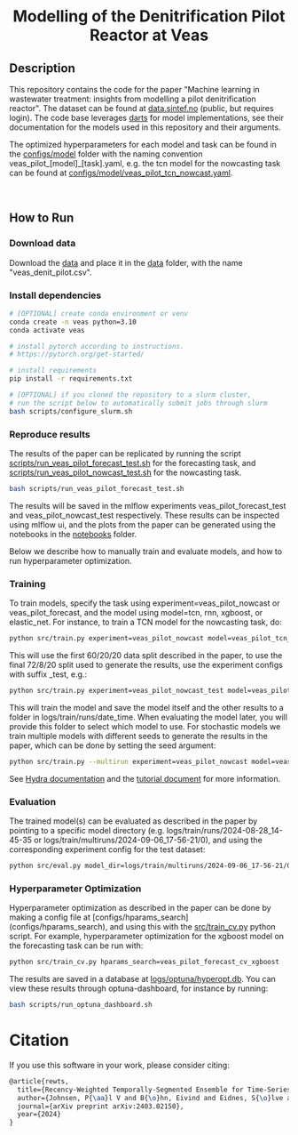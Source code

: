 <div align="center">

# Modelling of the Denitrification Pilot Reactor at Veas

</div>

## Description

This repository contains the code for the paper "Machine learning in wastewater treatment:
insights from modelling a pilot denitrification
reactor". The dataset can be found at [data.sintef.no](https://data.sintef.no/feature/fe-63c812ef-13fe-4b0c-936e-44da3303a781) (public, but requires login). The code base leverages [darts](https://unit8co.github.io/darts/index.html) for model implementations, see their documentation for the models used in this repository and their arguments.

The optimized hyperparameters for each model and task can be found in the [configs/model](configs/model) folder with 
the naming convention veas_pilot_[model]_[task].yaml, e.g. the tcn model for the nowcasting task can be found at [configs/model/veas_pilot_tcn_nowcast.yaml](configs/model/veas_pilot_tcn_nowcast.yaml).

<br>

## How to Run

### Download data

Download the [data](https://data.sintef.no/feature/fe-63c812ef-13fe-4b0c-936e-44da3303a781) and place it in the [data](data) folder, with the name "veas_denit_pilot.csv".

### Install dependencies

```bash
# [OPTIONAL] create conda environment or venv
conda create -n veas python=3.10
conda activate veas

# install pytorch according to instructions.
# https://pytorch.org/get-started/

# install requirements
pip install -r requirements.txt

# [OPTIONAL] if you cloned the repository to a slurm cluster,
# run the script below to automatically submit jobs through slurm
bash scripts/configure_slurm.sh
```

### Reproduce results

The results of the paper can be replicated by running the script [scripts/run_veas_pilot_forecast_test.sh](scripts/run_veas_pilot_forecast_test.sh) for the forecasting task, and [scripts/run_veas_pilot_nowcast_test.sh](scripts/run_veas_pilot_nowcast_test.sh) for the nowcasting task. 

```bash
bash scripts/run_veas_pilot_forecast_test.sh
```

The results will be saved in the mlflow experiments veas_pilot_forecast_test and veas_pilot_nowcast_test 
respectively. These results can be inspected using mlflow ui, and the plots from the paper can be generated using the
notebooks in the [notebooks](notebooks) folder.

Below we describe how to manually train and evaluate models, and how to run hyperparameter optimization.

### Training

To train models, specify the task using experiment=veas_pilot_nowcast or veas_pilot_forecast, and the model using model=tcn, rnn, xgboost, or elastic_net. For instance, to train a TCN model for the nowcasting task, do:

```bash
python src/train.py experiment=veas_pilot_nowcast model=veas_pilot_tcn_nowcast
```

This will use the first 60/20/20 data split described in the paper, to use the final 72/8/20 split used to generate the results, use the experiment configs with suffix _test, e.g.:

```bash
python src/train.py experiment=veas_pilot_nowcast_test model=veas_pilot_tcn_nowcast
```

This will train the model and save the model itself and the other results to a folder in logs/train/runs/date_time. When evaluating the model later, you will provide this folder to select which model to use. For stochastic models we train multiple models with different seeds to generate the results in the paper, which can be done by setting the seed argument:

```bash
python src/train.py --multirun experiment=veas_pilot_nowcast model=veas_pilot_tcn_nowcast seed='range(10)'
```

See [Hydra documentation](https://hydra.cc/docs/intro/) and the [tutorial document](tutorial.md) for more information.

### Evaluation

The trained model(s) can be evaluated as described in the paper by pointing to a specific model directory (e.g. logs/train/runs/2024-08-28_14-45-35 or logs/train/multiruns/2024-09-06_17-56-21/0), and using the corresponding experiment config for the test dataset:

```bash
python src/eval.py model_dir=logs/train/multiruns/2024-09-06_17-56-21/0 experiment=veas_pilot_nowcast_test
```

### Hyperparameter Optimization

Hyperparameter optimization as described in the paper can be done by making a config file at [configs/hparams_search]
(configs/hparams_search), and using this with the [src/train_cv.py](src/train_cv.py) python script. For example, 
hyperparameter optimization for the xgboost model on the forecasting task can be run with:

```bash
python src/train_cv.py hparams_search=veas_pilot_forecast_cv_xgboost
```

The results are saved in a database at [logs/optuna/hyperopt.db](logs/optuna/hyperopt.db). You can view these results through optuna-dashboard, for instance by running:

```bash
bash scripts/run_optuna_dashboard.sh
```

# Citation

If you use this software in your work, please consider citing:

```latex
@article{rewts,
  title={Recency-Weighted Temporally-Segmented Ensemble for Time-Series Modeling},
  author={Johnsen, P{\aa}l V and B{\o}hn, Eivind and Eidnes, S{\o}lve and Remonato, Filippo and Riemer-S{\o}rensen, Signe},
  journal={arXiv preprint arXiv:2403.02150},
  year={2024}
}
```
